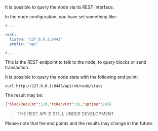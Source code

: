 It is possible to query the node via its REST Interface.

In the node configuration, you have set something like:

```yaml
# ...

rest:
  listen: "127.0.0.1:8443"
  prefix: "api"

#...
```

This is the REST endpoint to talk to the node, to query blocks or send transaction.

It is possible to query the node stats with the following end point:

```
curl http://127.0.0.1:8443/api/v0/node/stats
```

The result may be:

```json
{"blockRecvCnt":120,"txRecvCnt":92,"uptime":245}
```

> THE REST API IS STILL UNDER DEVELOPMENT

Please note that the end points and the results may change in the future.
